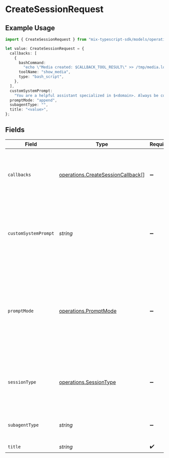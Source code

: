 # CreateSessionRequest

## Example Usage

```typescript
import { CreateSessionRequest } from "mix-typescript-sdk/models/operations";

let value: CreateSessionRequest = {
  callbacks: [
    {
      bashCommand:
        "echo \"Media created: $CALLBACK_TOOL_RESULT\" >> /tmp/media.log",
      toolName: "show_media",
      type: "bash_script",
    },
  ],
  customSystemPrompt:
    "You are a helpful assistant specialized in $<domain>. Always be concise and accurate.",
  promptMode: "append",
  subagentType: "",
  title: "<value>",
};
```

## Fields

| Field                                                                                                                                                                                                                                                     | Type                                                                                                                                                                                                                                                      | Required                                                                                                                                                                                                                                                  | Description                                                                                                                                                                                                                                               | Example                                                                                                                                                                                                                                                   |
| --------------------------------------------------------------------------------------------------------------------------------------------------------------------------------------------------------------------------------------------------------- | --------------------------------------------------------------------------------------------------------------------------------------------------------------------------------------------------------------------------------------------------------- | --------------------------------------------------------------------------------------------------------------------------------------------------------------------------------------------------------------------------------------------------------- | --------------------------------------------------------------------------------------------------------------------------------------------------------------------------------------------------------------------------------------------------------- | --------------------------------------------------------------------------------------------------------------------------------------------------------------------------------------------------------------------------------------------------------- |
| `callbacks`                                                                                                                                                                                                                                               | [operations.CreateSessionCallback](../../models/operations/createsessioncallback.md)[]                                                                                                                                                                    | :heavy_minus_sign:                                                                                                                                                                                                                                        | Session-level callbacks that execute after tool completion. Environment variables available: CALLBACK_TOOL_RESULT, CALLBACK_TOOL_NAME, CALLBACK_TOOL_ID, CALLBACK_SESSION_ID                                                                              |                                                                                                                                                                                                                                                           |
| `customSystemPrompt`                                                                                                                                                                                                                                      | *string*                                                                                                                                                                                                                                                  | :heavy_minus_sign:                                                                                                                                                                                                                                        | Custom system prompt content. Size limits apply based on promptMode: 100KB (102,400 bytes) for replace mode, 50KB (51,200 bytes) for append mode. Ignored in default mode. Supports environment variable substitution with $<variable> syntax.            | You are a helpful assistant specialized in $<domain>. Always be concise and accurate.                                                                                                                                                                     |
| `promptMode`                                                                                                                                                                                                                                              | [operations.PromptMode](../../models/operations/promptmode.md)                                                                                                                                                                                            | :heavy_minus_sign:                                                                                                                                                                                                                                        | Custom prompt handling mode:<br/>- 'default': Use base system prompt only (customSystemPrompt ignored)<br/>- 'append': Append customSystemPrompt to base system prompt (50KB limit)<br/>- 'replace': Replace base system prompt with customSystemPrompt (100KB limit) | append                                                                                                                                                                                                                                                    |
| `sessionType`                                                                                                                                                                                                                                             | [operations.SessionType](../../models/operations/sessiontype.md)                                                                                                                                                                                          | :heavy_minus_sign:                                                                                                                                                                                                                                        | Session type. API can only create 'main' sessions. Forked sessions are created via /fork endpoint. Subagent sessions are created automatically by the task delegation system.                                                                             | main                                                                                                                                                                                                                                                      |
| `subagentType`                                                                                                                                                                                                                                            | *string*                                                                                                                                                                                                                                                  | :heavy_minus_sign:                                                                                                                                                                                                                                        | Subagent type - must not be set for API-created sessions. This field is reserved for programmatic subagent creation.                                                                                                                                      |                                                                                                                                                                                                                                                           |
| `title`                                                                                                                                                                                                                                                   | *string*                                                                                                                                                                                                                                                  | :heavy_check_mark:                                                                                                                                                                                                                                        | Title for the session                                                                                                                                                                                                                                     |                                                                                                                                                                                                                                                           |